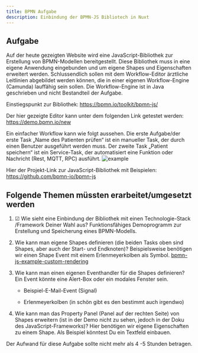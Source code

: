 ```yaml
---
title: BPMN Aufgabe
description: Einbindung der BPMN-JS Bibliotech in Nuxt
---
```


## Aufgabe

Auf der heute gezeigten Website wird eine JavaScript-Bibliothek zur Erstellung von BPMN-Modellen bereitgestellt. Diese Bibliothek muss in eine eigene Anwendung eingebunden und um eigene Shapes und Eigenschaften erweitert werden. Schlussendlich sollen mit dem Workflow-Editor ärztliche Leitlinien abgebildet werden können, die in einer eigenen Workflow-Engine (Camunda) lauffähig sein sollen. Die Workflow-Engine ist in Java geschrieben und nicht Bestandteil der Aufgabe.

Einstiegspunkt zur Bibliothek: <https://bpmn.io/toolkit/bpmn-js/>

Der hier gezeigte Editor kann unter dem folgenden Link getestet werden: <https://demo.bpmn.io/new>

Ein einfacher Workflow kann wie folgt aussehen. Die erste Aufgabe/der erste Task „Name des Patienten prüfen“ ist ein manueller Task, der durch einen Benutzer ausgeführt werden muss. Der zweite Task „Patient speichern“ ist ein Service-Task, der automatisiert eine Funktion oder Nachricht (Rest, MQTT, RPC) ausführt.
![example]("../assets/1.png")

Hier der Projekt-Link zur JavaScript-Bibliothek mit Beispielen: <https://github.com/bpmn-io/bpmn-js>

## Folgende Themen müssten erarbeitet/umgesetzt werden

1. ☑ Wie sieht eine Einbindung der Bibliothek mit einen Technologie-Stack /Framework Deiner Wahl aus? Funktionsfähiges Demoprogramm zur Erstellung und Speicherung eines BPMN-Modells.
2. Wie kann man eigene Shapes definieren (die beiden Tasks oben sind Shapes, aber auch der Start- und Endknoten)? Beispielsweise benötigen wir einen Shape Event mit einem Erlenmeyerkolben als Symbol. [bpmn-js-example-custom-rendering](https://github.com/bpmn-io/bpmn-js-example-custom-rendering)
3. Wie kann man einen eigenen Eventhandler für die Shapes definieren? Ein Event könnte eine Alert-Box oder ein modales Fenster sein.

   - Beispiel-E-Mail-Event (Signal)

   - Erlenmeyerkolben (in schön gibt es den bestimmt auch irgendwo)

4. Wie kann man das Property Panel (Panel auf der rechten Seite) von Shapes erweitern (ist in der Demo nicht zu sehen, jedoch in der Doku des JavaScript-Frameworks)? Hier benötigen wir eigene Eigenschaften zu einem Shape. Als Beispiel könntest Du ein Textfeld einbauen.

Der Aufwand für diese Aufgabe sollte nicht mehr als 4 -5 Stunden betragen.
